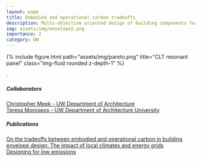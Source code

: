 ```yaml
---
layout: page
title: Embodied and operational carbon tradeoffs
description: Multi-objective oriented design of building components for minimal carbon emissions..
img: assets/img/envelope2.png
importance: 2
category: UW
---
```


<div class="row">
    <div class="col-sm mt-3 mt-md-0">
        {% include figure.html path="assets/img/pareto.png" title="CLT resonant panel" class="img-fluid rounded z-depth-1" %}
    </div>
</div>
<div class="caption">
    
</div>

.  

##### Collaborators


<a href="https://arch.be.uw.edu/people/chris-meek/">Christopher Meek - UW Department of Architecture  </a>  
<a href="https://arch.be.uw.edu/people/teresa-moroseos/">Teresa Moroseos - UW Department of Architecture University </a>  


##### Publications

<a href="https://www.sciencedirect.com/science/article/pii/S0378778822007605">On the tradeoffs between embodied and operational carbon in building envelope design: The impact of local climates and energy grids</a>  
<a href="https://tmsmendez.github.io/assets/pdf/Designing%20for%20low%20emissions.pdf">Designing for low emissions</a>  